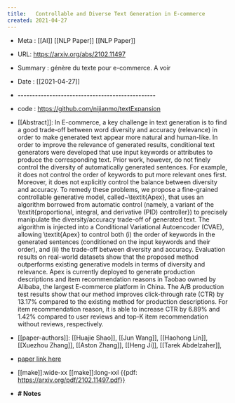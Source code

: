 ```yaml
---
title:   Controllable and Diverse Text Generation in E-commerce
created: 2021-04-27
---
```


- Meta :  [[AI]] [[NLP Paper]] [[NLP Paper]]
- URL:  https://arxiv.org/abs/2102.11497
- Summary : génère du texte pour e-commerce. A voir
- Date : [[2021-04-27]]

- **------------------------------------------------**
- code :  https://github.com/nijianmo/textExpansion
- [[Abstract]]: In E-commerce, a key challenge in text generation is to find a good trade-off between word diversity and accuracy (relevance) in order to make generated text appear more natural and human-like. In order to improve the relevance of generated results, conditional text generators were developed that use input keywords or attributes to produce the corresponding text. Prior work, however, do not finely control the diversity of automatically generated sentences. For example, it does not control the order of keywords to put more relevant ones first. Moreover, it does not explicitly control the balance between diversity and accuracy. To remedy these problems, we propose a fine-grained controllable generative model, called~\textit{Apex}, that uses an algorithm borrowed from automatic control (namely, a variant of the \textit{proportional, integral, and derivative (PID) controller}) to precisely manipulate the diversity/accuracy trade-off of generated text. The algorithm is injected into a Conditional Variational Autoencoder (CVAE), allowing \textit{Apex} to control both (i) the order of keywords in the generated sentences (conditioned on the input keywords and their order), and (ii) the trade-off between diversity and accuracy. Evaluation results on real-world datasets show that the proposed method outperforms existing generative models in terms of diversity and relevance. Apex is currently deployed to generate production descriptions and item recommendation reasons in Taobao owned by Alibaba, the largest E-commerce platform in China. The A/B production test results show that our method improves click-through rate (CTR) by 13.17\% compared to the existing method for production descriptions. For item recommendation reason, it is able to increase CTR by 6.89\% and 1.42\% compared to user reviews and top-K item recommendation without reviews, respectively.
- [[paper-authors]]: [[Huajie Shao]], [[Jun Wang]], [[Haohong Lin]], [[Xuezhou Zhang]], [[Aston Zhang]], [[Heng Ji]], [[Tarek Abdelzaher]],
- [paper link here](https://arxiv.org/abs/2102.11497)
- [[make]]:wide-xx [[make]]:long-xxl {{pdf: https://arxiv.org/pdf/2102.11497.pdf}}
- **# Notes**